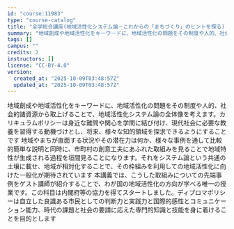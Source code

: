 ```yaml
---
id: "course:11983"
type: "course-catalog"
title: "全学総合講座(地域活性化システム論－これからの「まちづくり」のヒントを探る) ／INTERDEPARTMENTAL LECTURES(SYSTEMS FOR REGIONAL REVITALIZATION:HINTS FOR FUTURE COMMUNITY)"
summary: "地域創成や地域活性化をキーワードに、地域活性化の問題をその制度や人的、社会的諸資源から取上げることで、地域活性化システム論の全体像を考えます。カリキュラムポリシーは身近な難問や関心を学問に結び付け、現代社会に必要な教養を習得する動機づけとし…"
tags: []
campus: ""
credits: 2
instructors: []
license: "CC-BY-4.0"
version:
  created_at: "2025-10-09T03:48:57Z"
  updated_at: "2025-10-09T03:48:57Z"
---
```

地域創成や地域活性化をキーワードに、地域活性化の問題をその制度や人的、社会的諸資源から取上げることで、地域活性化システム論の全体像を考えます。カリキュラムポリシーは身近な難問や関心を学問に結び付け、現代社会に必要な教養を習得する動機づけとし、将来、様々な知的領域を探求できるようにすることです 地域やまちが直面する状況やその潜在力は何か、様々な事例を通して比較的簡単な説明と同時に、市町村の創意工夫にあふれた取組みを見ることで地域特性が生成される過程を垣間見ることになります。それをシステム論という共通の土壌に載せ、地域が相対化することで、その枠組みを利用しての地域活性化に向けた一般化が期待されています 本講義では、こうした取組みについての先端事例をゲスト講師が紹介することで、わが国の地域活性化の方向が学べる唯一の授業です。この科目は内閣府等の協力を得てスタートしました。ディプロマポリシーは自立した良識ある市民としての判断力と実践力と国際的感性とコミュニケーション能力、時代の課題と社会の要請に応えた専門的知識と技能を身に着けることを目的とします
